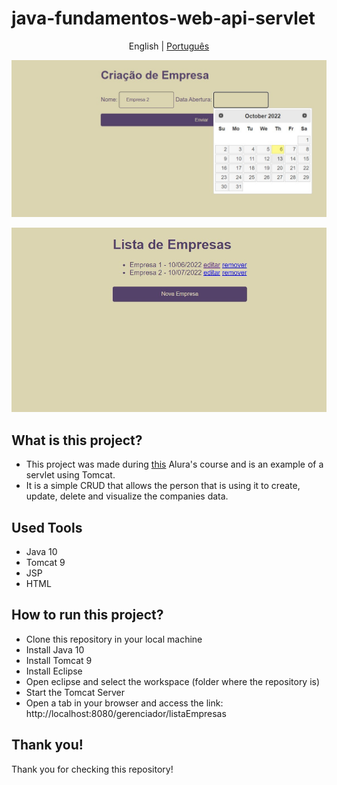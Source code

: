 # java-fundamentos-web-api-servlet

<p align="center">
	<span>English</span> | <a href="https://github.com/samlatavares/java-fundamentos-web-api-servlet/blob/main/translations/pt-br/README.md">Português</a>
</p>

<img id="image" src="images/criacao_empresa.jpg" alt="Company Creation Page."></img>

<img id="image" src="images/lista_empresas.jpg" alt="Company List Page."></img>

## What is this project?
- This project was made during <a href="https://cursos.alura.com.br/course/servlets-fundamentos-programacao-web-java">this</a> Alura's course and is an example of a servlet using Tomcat.
- It is a simple CRUD that allows the person that is using it to create, update, delete and visualize the companies data.

## Used Tools
- Java 10
- Tomcat 9
- JSP
- HTML

## How to run this project?
- Clone this repository in your local machine
- Install Java 10
- Install Tomcat 9
- Install Eclipse
- Open eclipse and select the workspace (folder where the repository is)
- Start the Tomcat Server
- Open a tab in your browser and access the link: http://localhost:8080/gerenciador/listaEmpresas

## Thank you!
Thank you for checking this repository!
